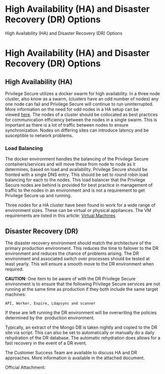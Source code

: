 # High Availability (HA) and Disaster Recovery (DR) Options

High Availability (HA) and Disaster Recovery (DR) Options

# High Availability (HA) and Disaster Recovery (DR) Options

## High Availability (HA)

Privilege Secure utilizes a docker swarm for high availability. In a three node cluster, also know
as a swarm, (clusters have an odd number of nodes) any one node can fail and Privilege Secure will
continue to run uninterrupted. More information on the need for odd nodes in a HA setup can be
viewed [here](https://docs.docker.com/engine/swarm/admin_guide/#here). The nodes of a cluster should
be collocated as best practices for communication efficiency between the nodes in a single swarm.
This is important as there is a lot of traffic between nodes to ensure synchronization. Nodes on
differing sites can introduce latency and be susceptible to network problems.

### Load Balancing

The docker environment handles the balancing of the Privilege Secure containers/services and will
move these from node to node as it determines, based on load and availability. Privilege Secure
should be fronted with a single DNS entry. This should be set to round robin load balancing for each
to the nodes. This load balancer that the Privilege Secure nodes are behind is provided for best
practice in management of traffic to the nodes in an environment and is not a requirement to get
Privilege Secure up and running.

Three nodes for a HA cluster have been found to work for a wide range of environment sizes. These
can be virtual or physical appliances. The VM requirements are listed in this
article: [Virtual Machines](/versioned_docs/privilegesecurefordiscovery_2.21/privilegesecure/discovery/requirements/virtualmachines.md)

## Disaster Recovery (DR)

The disaster recovery environment should match the architecture of the primary production
environment. This reduces the time to failover to the DR environment and reduces the chance of
problems arising. The DR environment and associated switch over processes should be tested at least
yearly. This will ensure a smooth move to the DR environment when required.

**CAUTION**: One item to be aware of with the DR Privilege Secure environment is to ensure that the
following Privilege Secure services are not running at the same time as production if they both
include the same target machines:

```
API, Worker, Expire, Ldapsync and scanner
```

If these are left running the DR environment will be overwriting the policies determined by the
 production environment.

Typically, an extract of the Mongo DB is taken nightly and copied to the DR site via script. This
can also be set to automatically or manually do a daily rehydration of the DR database. The
automatic rehydration does allows for a fast recovery in the event of a DR event.

The Customer Success Team are available to discuss HA and DR approaches. More information is
available in the attached document.

Official Attachment:
